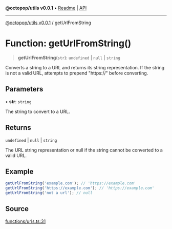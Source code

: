 **@octopop/utils v0.0.1** • [Readme](../README.md) \| [API](../globals.md)

***

[@octopop/utils v0.0.1](../README.md) / getUrlFromString

# Function: getUrlFromString()

> **getUrlFromString**(`str`): `undefined` \| `null` \| `string`

Converts a string to a URL and returns its string representation.
If the string is not a valid URL, attempts to prepend "https://" before converting.

## Parameters

• **str**: `string`

The string to convert to a URL.

## Returns

`undefined` \| `null` \| `string`

The URL string representation or null if the string cannot be converted to a valid URL.

## Example

```ts
getUrlFromString('example.com'); // 'https://example.com'
getUrlFromString('https://example.com'); // 'https://example.com'
getUrlFromString('not a url'); // null
```

## Source

[functions/urls.ts:31](https://github.com/bucharitesh/octopop/blob/d1ccec1/packages/utils/src/functions/urls.ts#L31)
